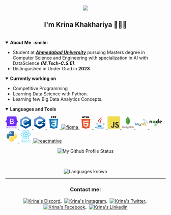 <br>
<br>
<!-- <div align = "center">
" Games are won by players who focus on the playing field, not by those whose eyes are glued to the scoreboard. "
<h4>- Warren Buffett </h4>
</div> -->

<div align='center'>
  <img src="https://capsule-render.vercel.app/api?type=waving&height=200&fontAlign=60&fontAlignY=40&color=gradient" height="200"/>
<!--   <h1><img src="https://emojis.slackmojis.com/emojis/images/1531849430/4246/blob-sunglasses.gif?1531849430" width="30"/> Hey, nice to see you.</h1> -->
  <h2 align="center">I'm Krina Khakhariya 🙋🏻‍♀️</a></h2>
 </div>

<br/>
<details open>
  <summary> <strong> About Me&nbsp; :smile: </strong> </summary>
  
- Student at [***Ahmedabad University***](https://ahduni.edu.in/) pursuing Masters degree in Computer Science and Engineering with specialization in AI with DataScience ***(M.Tech-C.S.E)***.  
- Distinguished in Under Grad in **2023**
</details>
 <details open>
  <summary> <strong> Currently working on&nbsp;  </strong> </summary>

- Competitive Programming
- Learning Data Science with Python.
- Learning few Big Data Analytics Concepts.

</details>
<details open>
  <summary> <strong> Languages and Tools&nbsp;  </strong> </summary>
  
  <a href="https://getbootstrap.com" target="_blank" rel="noreferrer"> <img src="https://raw.githubusercontent.com/devicons/devicon/master/icons/bootstrap/bootstrap-plain-wordmark.svg" alt="bootstrap" width="40" height="40"/> </a>
  <a href="https://www.cprogramming.com/" target="_blank" rel="noreferrer"> <img src="https://raw.githubusercontent.com/devicons/devicon/master/icons/c/c-original.svg" alt="c" width="40" height="40"/> </a> 
  <a href="https://www.w3schools.com/cpp/" target="_blank" rel="noreferrer"> <img src="https://raw.githubusercontent.com/devicons/devicon/master/icons/cplusplus/cplusplus-original.svg" alt="cplusplus" width="40" height="40"/> </a> 
  <a href="https://www.w3schools.com/css/" target="_blank" rel="noreferrer"> <img src="https://raw.githubusercontent.com/devicons/devicon/master/icons/css3/css3-original-wordmark.svg" alt="css3" width="40" height="40"/> </a>
  <a href="https://www.figma.com/" target="_blank" rel="noreferrer"> <img src="https://www.vectorlogo.zone/logos/figma/figma-icon.svg" alt="figma" width="40" height="40"/> </a>
  <a href="https://www.w3.org/html/" target="_blank" rel="noreferrer"> <img src="https://raw.githubusercontent.com/devicons/devicon/master/icons/html5/html5-original-wordmark.svg" alt="html5" width="40" height="40"/> </a>
  <a href="https://www.java.com" target="_blank" rel="noreferrer"> <img src="https://raw.githubusercontent.com/devicons/devicon/master/icons/java/java-original.svg" alt="java" width="40" height="40"/> </a> 
  <a href="https://developer.mozilla.org/en-US/docs/Web/JavaScript" target="_blank" rel="noreferrer"> <img src="https://raw.githubusercontent.com/devicons/devicon/master/icons/javascript/javascript-original.svg" alt="javascript" width="40" height="40"/> </a>
  <a href="https://www.mongodb.com/" target="_blank" rel="noreferrer"> <img src="https://raw.githubusercontent.com/devicons/devicon/master/icons/mongodb/mongodb-original-wordmark.svg" alt="mongodb" width="40" height="40"/> </a> 
  <a href="https://www.mysql.com/" target="_blank" rel="noreferrer"> <img src="https://raw.githubusercontent.com/devicons/devicon/master/icons/mysql/mysql-original-wordmark.svg" alt="mysql" width="40" height="40"/> </a>
  <a href="https://nodejs.org" target="_blank" rel="noreferrer"> <img src="https://raw.githubusercontent.com/devicons/devicon/master/icons/nodejs/nodejs-original-wordmark.svg" alt="nodejs" width="40" height="40"/> </a> 
  <a href="https://www.python.org" target="_blank" rel="noreferrer"> <img src="https://raw.githubusercontent.com/devicons/devicon/master/icons/python/python-original.svg" alt="python" width="40" height="40"/> </a> 
  <a href="https://reactjs.org/" target="_blank" rel="noreferrer"> <img src="https://raw.githubusercontent.com/devicons/devicon/master/icons/react/react-original-wordmark.svg" alt="react" width="40" height="40"/> </a> 
  <a href="https://reactnative.dev/" target="_blank" rel="noreferrer"> <img src="https://reactnative.dev/img/header_logo.svg" alt="reactnative" width="40" height="40"/> </a>
 </details>
<div align="center">
<p align="center">
<img align="center" src="https://github-readme-stats.vercel.app/api?username=Krina-521&&show_icons=true&theme=radical" alt="My Github Profile Status">
</p> 
<!-- [![Krina's GitHub activity graph](https://activity-graph.herokuapp.com/graph?username=Krina-521&&theme=xcode)](https://github.com/Krina-521) -->
  <p><img align="center" src="https://github-readme-streak-stats.herokuapp.com/?user=Krina-521&&theme=radical" alt="" /></p>
<p><img align="center" src="https://github-readme-stats.vercel.app/api/top-langs?username=Krina-521&show_icons=true&locale=en&layout=compact&theme=radical" alt="Languages known" /></p>
  </div>
  
 <hr />
<div align="center">
  <h3> Contact me: </h3>
<a href="https://discord.gg/QQGeaSct">
  <img align = "center" alt="Krina's Discord" width="40px" src="https://www.vectorlogo.zone/logos/discordapp/discordapp-icon.svg" />
</a>
  &nbsp;
<a href="https://www.instagram.com/krinakhakhariya/">
  <img align = "center" alt="Krina's Instagram" width="40px" src="https://www.vectorlogo.zone/logos/instagram/instagram-icon.svg" />
</a>
  &nbsp;
<a href="https://twitter.com/KrinaKhakhariya/">
  <img align = "center" alt="Krina's Twitter" width="40px" src="https://www.vectorlogo.zone/logos/twitter/twitter-tile.svg" />
</a>
  &nbsp;
<a href="https://www.facebook.com/krinakhakhariya/">
  <img align = "center" alt="Krina's Facebook" width="40px" src="https://www.vectorlogo.zone/logos/facebook/facebook-tile.svg" />
</a>
  &nbsp;
<a href="https://www.linkedin.com/in/krina-khakhariya/">
  <img align = "center" alt="Krina's Linkedin" width="40px" src="https://www.vectorlogo.zone/logos/linkedin/linkedin-tile.svg" />
</a>     
  
</div>
